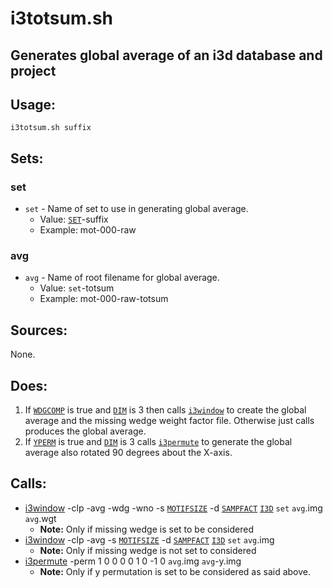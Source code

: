 # i3totsum.sh

## Generates global average of an i3d database and project

## Usage:
`i3totsum.sh suffix`

## Sets:
### set
* `set` - Name of set to use in generating global average.
   * Value: [`SET`](i3setup.md#set)-suffix
   * Example: mot-000-raw

### avg
* `avg` - Name of root filename for global average.
   * Value: `set`-totsum
   * Example: mot-000-raw-totsum

## Sources:
None.

## Does:
1. If [`WDGCOMP`](i3param.md#wdgcomp) is true and [`DIM`](i3setup.md#dim) is
   3 then calls [`i3window`](i3window.md) to create the global average and the
   missing wedge weight factor file. Otherwise just calls produces the global
   average.
2. If [`YPERM`](i3param.md#yperm) is true and [`DIM`](i3setup.md#dim) is 3 calls
   [`i3permute`](i3permute.md) to generate the global average also rotated 90
   degrees about the X-axis.

## Calls:
* [i3window](i3window.md) -clp -avg -wdg -wno -s
  [`MOTIFSIZE`](i3param.md#motifsize) -d [`SAMPFACT`](i3param.md#sampfact)
  [`I3D`](i3setup.md#i3d) `set` `avg`.img `avg`.wgt
  * **Note:** Only if missing wedge is set to be considered
* [i3window](i3window.md) -clp -avg -s [`MOTIFSIZE`](i3param.md#motifsize) -d
  [`SAMPFACT`](i3param.md#sampfact) [`I3D`](i3setup.md#i3d) `set` `avg`.img
  * **Note:** Only if missing wedge is not set to considered
* [i3permute](i3permute.md) -perm 1 0 0 0 0 1 0 -1 0 `avg`.img `avg`-y.img
  * **Note:** Only if y permutation is set to be considered as said above.
